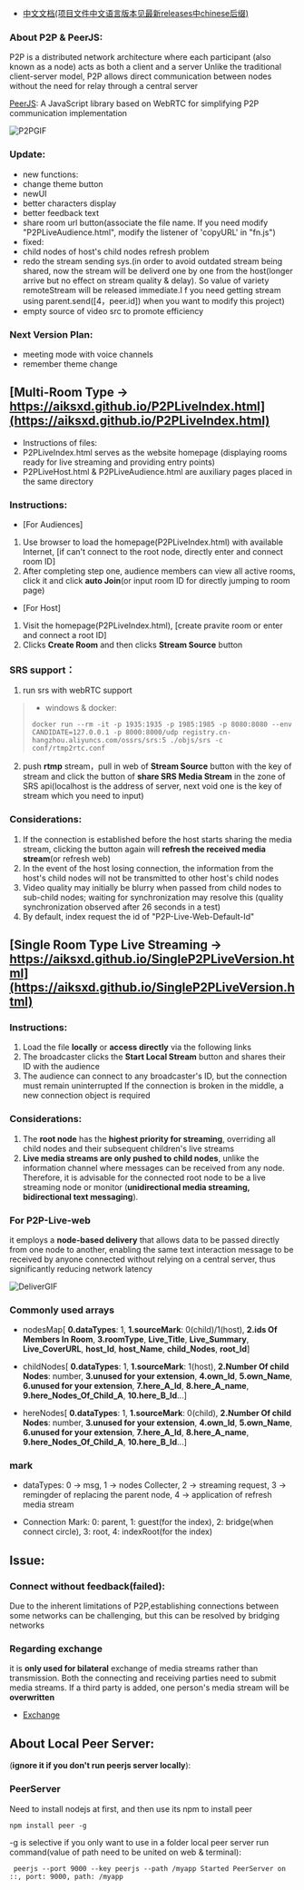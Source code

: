 - [中文文档(项目文件中文语言版本见最新releases中chinese后缀)](README_CN.md)

### **About P2P & PeerJS**:
P2P is a distributed network architecture where each participant (also known as a node) acts as both a client and a server
Unlike the traditional client-server model, P2P allows direct communication between nodes without the need for relay through a central server

[PeerJS](https://peerjs.com/): A JavaScript library based on WebRTC for simplifying P2P communication implementation

![P2PGIF](https://github.com/aiksxd/material/blob/main/img/P2PGIF.gif)

### Update:
+ new functions:
+ change theme button
+ newUI
+ better characters display
+ better feedback text
+ share room url button(associate the file name. If you need modify "P2PLiveAudience.html", modify the listener of 'copyURL' in "fn.js")
+ fixed:
+ child nodes of host's child nodes refresh problem
+ redo the stream sending sys.(in order to avoid outdated stream being shared, now the stream will be deliverd one by one from the host(longer arrive but no effect on stream quality & delay). So value of variety remoteStream will be released immediate.I f you need getting stream using parent.send([4，peer.id]) when you want to modify this project)
+ empty source of video src to promote efficiency

### Next Version Plan:
+ meeting mode with voice channels
+ remember theme change

## [Multi-Room Type -> https://aiksxd.github.io/P2PLiveIndex.html](https://aiksxd.github.io/P2PLiveIndex.html)
+ Instructions of files:
+ P2PLiveIndex.html serves as the website homepage (displaying rooms ready for live streaming and providing entry points)
+ P2PLiveHost.html & P2PLiveAudience.html are auxiliary pages placed in the same directory
### Instructions:
+ [For Audiences]
1. Use browser to load the homepage(P2PLiveIndex.html) with available Internet, [if can't connect to the root node, directly enter and connect room ID]
2. After completing step one, audience members can view all active rooms, click it and click **auto Join**(or input room ID for directly jumping to room page)
+ [For Host]
1. Visit the homepage(P2PLiveIndex.html), [create pravite room or enter and connect a root ID]
2. Clicks **Create Room** and then clicks **Stream Source** button

### **SRS support**：
1. run srs with webRTC support
> + windows & docker:
>
> `docker run --rm -it -p 1935:1935 -p 1985:1985 -p 8080:8080 --env CANDIDATE=127.0.0.1 -p 8000:8000/udp registry.cn-hangzhou.aliyuncs.com/ossrs/srs:5 ./objs/srs -c conf/rtmp2rtc.conf`
2. push **rtmp** stream，pull in web of **Stream Source** button with the key of stream and click the button of **share SRS Media Stream** in the zone of SRS api(localhost is the address of server, next void one is the key of stream which you need to input)

### **Considerations**:
1. If the connection is established before the host starts sharing the media stream, clicking the button again will **refresh the received media stream**(or refresh web)
2. In the event of the host losing connection, the information from the host's child nodes will not be transmitted to other host's child nodes
3. Video quality may initially be blurry when passed from child nodes to sub-child nodes; waiting for synchronization may resolve this (quality synchronization observed after 26 seconds in a test)
4. By default, index request the id of "P2P-Live-Web-Default-Id"


## [Single Room Type Live Streaming -> https://aiksxd.github.io/SingleP2PLiveVersion.html](https://aiksxd.github.io/SingleP2PLiveVersion.html)
### Instructions:
1. Load the file **locally** or **access directly** via the following links
2. The broadcaster clicks the **Start Local Stream** button and shares their ID with the audience
3. The audience can connect to any broadcaster's ID, but the connection must remain uninterrupted If the connection is broken in the middle, a new connection object is required

### **Considerations**:
1. The **root node** has the **highest priority for streaming**, overriding all child nodes and their subsequent children's live streams
2. **Live media streams are only pushed to child nodes**, unlike the information channel where messages can be received from any node. Therefore, it is advisable for the connected root node to be a live streaming node or monitor (**unidirectional media streaming, bidirectional text messaging**).

### For **P2P-Live-web**
 it employs a **node-based delivery** that allows data to be passed directly from one node to another, enabling the same text interaction message to be received by anyone connected without relying on a central server, thus significantly reducing network latency
 
 ![DeliverGIF](https://github.com/aiksxd/material/blob/main/img/DeliverGIF.gif)

### Commonly used arrays
+ nodesMap[ **0.dataTypes**: 1, **1.sourceMark**: 0(child)/1(host), **2.ids Of Members In Room**, **3.roomType**, **Live_Title**, **Live_Summary**, **Live_CoverURL**, **host_Id**, **host_Name**, **child_Nodes**, **root_Id**]

+ childNodes[ **0.dataTypes**: 1, **1.sourceMark**: 1(host), **2.Number Of child Nodes**: number, **3.unused for your extension**, **4.own_Id**, **5.own_Name**, **6.unused for your extension**, **7.here_A_Id**, **8.here_A_name**, **9.here_Nodes_Of_Child_A**, **10.here_B_Id**...]

+ hereNodes[ **0.dataTypes**: 1, **1.sourceMark**: 0(child), **2.Number Of child Nodes**: number, **3.unused for your extension**, **4.own_Id**, **5.own_Name**, **6.unused for your extension**, **7.here_A_Id**, **8.here_A_name**, **9.here_Nodes_Of_Child_A**, **10.here_B_Id**...]

### mark
+ dataTypes: 0 -> msg, 1 -> nodes Collecter, 2 -> streaming request, 3 -> remingder of replacing the parent node, 4 -> application of refresh media stream

+ Connection Mark: 0: parent, 1: guest(for the index), 2: bridge(when connect circle), 3: root, 4: indexRoot(for the index)

## Issue: 
### Connect without feedback(failed):
Due to the inherent limitations of P2P,establishing connections between some networks can be challenging, but this can be resolved by bridging networks

### Regarding **exchange**
it is **only used for bilateral** exchange of media streams rather than transmission. Both the connecting and receiving parties need to submit media streams. If a third party is added, one person's media stream will be **overwritten**
- [Exchange](https://aiksxd.github.io/exchange.html)

## **About Local Peer Server**:

(**ignore it if you don't run peerjs server locally**):

### PeerServer
Need to install nodejs at first, and then use its npm to install peer
```
npm install peer -g
```
-g is selective if you only want to use in a folder
local peer server run command(value of path need to be united on web & terminal):
```
 peerjs --port 9000 --key peerjs --path /myapp Started PeerServer on ::, port: 9000, path: /myapp
```